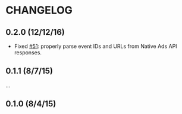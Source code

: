 # CHANGELOG

## 0.2.0 (12/12/16)

* Fixed [#51](https://github.com/adzerk/adzerk-android-sdk/issues/51): properly parse event IDs and URLs from Native Ads API responses.

## 0.1.1 (8/7/15)

...

## 0.1.0 (8/4/15)
